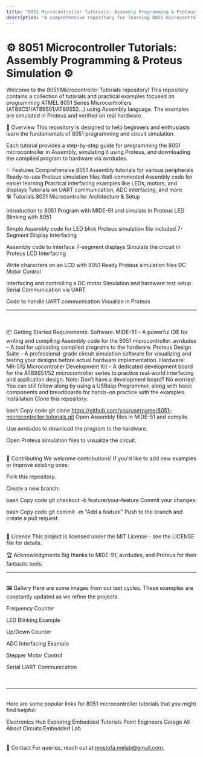 ```yaml
---
title: "8051 Microcontroller Tutorials: Assembly Programming & Proteus Simulation"
description: "A comprehensive repository for learning 8051 microcontroller programming with assembly language and Proteus simulations."
---
```






<p align="center">
   <h1>⚙️ <strong>8051 Microcontroller Tutorials: Assembly Programming & Proteus Simulation</strong> ⚙️</h1>
</p>



Welcome to the 8051 Microcontroller Tutorials repository! This repository contains a collection of tutorials and practical examples focused on programming ATMEL 8051 Series Microcontrollers (AT89C51/AT89S51/AT89S52...) using Assembly language. The examples are simulated in Proteus and verified on real hardware. <br/>

🚀 Overview
This repository is designed to help beginners and enthusiasts learn the fundamentals of 8051 programming and circuit simulation. <br/>



Each tutorial provides a step-by-step guide for programming the 8051 microcontroller in Assembly, simulating it using Proteus, and downloading the compiled program to hardware via avrdudes. <br/>

✨ Features
Comprehensive 8051 Assembly tutorials for various peripherals
Ready-to-use Proteus simulation files
Well-commented Assembly code for easier learning
Practical interfacing examples like LEDs, motors, and displays
Tutorials on UART communication, ADC interfacing, and more <br/>
🛠️ Tutorials
8051 Microcontroller Architecture & Setup

Introduction to 8051
Program with MIDE-51 and simulate in Proteus
LED Blinking with 8051

Simple Assembly code for LED blink
Proteus simulation file included
7-Segment Display Interfacing

Assembly code to interface 7-segment displays
Simulate the circuit in Proteus
LCD Interfacing

Write characters on an LCD with 8051
Ready Proteus simulation files
DC Motor Control

Interfacing and controlling a DC motor
Simulation and hardware test setup
Serial Communication via UART

Code to handle UART communication
Visualize in Proteus
<hr/> <br/> <br/>
📦 Getting Started
Requirements:
Software:
MIDE-51 – A powerful IDE for writing and compiling Assembly code for the 8051 microcontroller.
avrdudes – A tool for uploading compiled programs to the hardware.
Proteus Design Suite – A professional-grade circuit simulation software for visualizing and testing your designs before actual hardware implementation.
Hardware:
MK-51S Microcontroller Development Kit – A dedicated development board for the AT89S51/52 microcontroller series to practice real-world interfacing and application design.
Note: Don’t have a development board? No worries! You can still follow along by using a USBasp Programmer, along with basic components and breadboards for hands-on practice with the examples.

<br/>
Installation
Clone this repository:

bash
Copy code
git clone https://github.com/yourusername/8051-microcontroller-tutorials.git
Open Assembly files in MIDE-51 and compile.

Use avrdudes to download the program to the hardware.

Open Proteus simulation files to visualize the circuit.

<br/>
🤝 Contributing
We welcome contributions! If you'd like to add new examples or improve existing ones:

Fork this repository.

Create a new branch:

bash
Copy code
git checkout -b feature/your-feature
Commit your changes:

bash
Copy code
git commit -m "Add a feature"
Push to the branch and create a pull request.

<br/>
📜 License
This project is licensed under the MIT License - see the LICENSE file for details. <br/>

🏆 Acknowledgments
Big thanks to MIDE-51, avrdudes, and Proteus for their fantastic tools. <br/>
<hr/> <br/>
🖼️ Gallery
Here are some images from our test cycles. These examples are constantly updated as we refine the projects. <br/>

Frequency Counter


LED Blinking Example


Up/Down Counter


ADC Interfacing Example


Stepper Motor Control


Serial UART Communication
<br/> <br/> <br/>

<hr/> <br/>
Here are some popular links for 8051 microcontroller tutorials that you might find helpful:

Electronics Hub
Exploring Embedded
Tutorials Point
Engineers Garage
All About Circuits
Embedded Lab <br/>
<br/> <br/>
📧 Contact
For queries, reach out at mostofa.melab@gmail.com.

